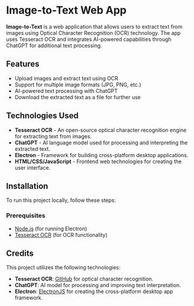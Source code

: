 # Image-to-Text Web App

**Image-to-Text** is a web application that allows users to extract text from images using Optical Character Recognition (OCR) technology. The app uses Tesseract OCR and integrates AI-powered capabilities through ChatGPT for additional text processing.

## Features

- Upload images and extract text using OCR
- Support for multiple image formats (JPG, PNG, etc.)
- AI-powered text processing with ChatGPT
- Download the extracted text as a file for further use

## Technologies Used

- **Tesseract OCR** - An open-source optical character recognition engine for extracting text from images.
- **ChatGPT** - AI language model used for processing and interpreting the extracted text.
- **Electron** - Framework for building cross-platform desktop applications.
- **HTML/CSS/JavaScript** - Frontend web technologies for creating the user interface.

## Installation

To run this project locally, follow these steps:

### Prerequisites

- [Node.js](https://nodejs.org/) (for running Electron)
- [Tesseract OCR](https://github.com/tesseract-ocr/tesseract) (for OCR functionality)


## Credits

This project utilizes the following technologies:

- **Tesseract OCR**: [GitHub](https://github.com/tesseract-ocr/tesseract) for optical character recognition.
- **ChatGPT**: AI model for processing and improving text interpretation.
- **Electron**: [ElectronJS](https://electronjs.org/) for creating the cross-platform desktop app framework.

